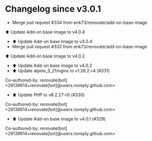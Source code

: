 # Changelog since v3.0.1
- Merge pull request #334 from erik73/renovate/add-on-base-image

⬆️ Update Add-on base image to v4.0.4 
- ⬆️ Update Add-on base image to v4.0.4 
- Merge pull request #332 from erik73/renovate/add-on-base-image

⬆️ Update Add-on base image to v4.0.2 
- ⬆️ Update Add-on base image to v4.0.2 
- ⬆️ Update alpine_3_21/nginx to v1.26.2-r4 (#331)

Co-authored-by: renovate[bot] <29139614+renovate[bot]@users.noreply.github.com> 
- ⬆️ Update PHP to v8.2.27-r0 (#330)

Co-authored-by: renovate[bot] <29139614+renovate[bot]@users.noreply.github.com> 
- ⬆️ Update Add-on base image to v4.0.1 (#329)

Co-authored-by: renovate[bot] <29139614+renovate[bot]@users.noreply.github.com> 
